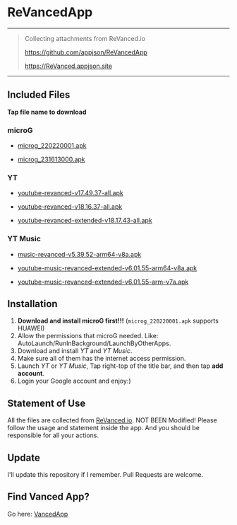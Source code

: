 # ReVancedApp

---

> Collecting attachments from ReVanced.io
>
> https://github.com/appjson/ReVancedApp
>
> https://ReVanced.appjson.site

---

## Included Files

**Tap file name to download**

### microG

- [microg_220220001.apk](./files_here/microG/microg_220220001.apk)

- [microg_231613000.apk](./files_here/microG/microg_231613000.apk)

### YT

- [youtube-revanced-v17.49.37-all.apk](./files_here/YT/youtube-revanced-v17.49.37-all.apk)

- [youtube-revanced-v18.16.37-all.apk](./files_here/YT/youtube-revanced-v18.16.37-all.apk)

- [youtube-revanced-extended-v18.17.43-all.apk](./files_here/YT/youtube-revanced-extended-v18.17.43-all.apk)

### YT Music

- [music-revanced-v5.39.52-arm64-v8a.apk](./files_here/YT%20Music/music-revanced-v5.39.52-arm64-v8a.apk)

- [youtube-music-revanced-extended-v6.01.55-arm64-v8a.apk](./files_here/YT%20Music/youtube-music-revanced-extended-v6.01.55-arm64-v8a.apk)

- [youtube-music-revanced-extended-v6.01.55-arm-v7a.apk](./files_here/YT%20Music/youtube-music-revanced-extended-v6.01.55-arm-v7a.apk)


## Installation

1. **Download and install microG first!!!** (`microg_220220001.apk` supports HUAWEI)
2. Allow the permissions that microG needed. Like: AutoLaunch/RunInBackground/LaunchByOtherApps.
3. Download and install _YT_ and _YT Music_.
4. Make sure all of them has the internet access permission.
5. Launch _YT_ or _YT Music_, Tap right-top of the title bar, and then tap **add account**.
6. Login your Google account and enjoy:)

## Statement of Use

All the files are collected from [ReVanced.io](https://revanced.io/YouTube). NOT BEEN Modified!
Please follow the usage and statement inside the app. And you should be responsible for all your actions.

## Update

I'll update this repository if I remember.
Pull Requests are welcome.

## Find Vanced App?

Go here: [VancedApp](https://github.com/appjson/VancedApp)
